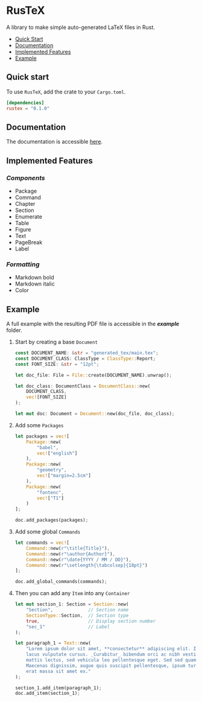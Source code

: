 # RusTeX

A library to make simple auto-generated  LaTeX files in Rust.

- [Quick Start](#quick-start)
- [Documentation](#documentation)
- [Implemented Features](#implemented-features)
- [Example](#example)

## Quick start

To use `RusTeX`, add the crate to your `Cargo.toml`.

```toml
[dependencies]
rustex = "0.1.0"
```

## Documentation

The documentation is accessible [here]().

## Implemented Features

### _Components_

- Package
- Command
- Chapter
- Section
- Enumerate
- Table
- Figure
- Text
- PageBreak
- Label

### _Formatting_

- Markdown bold
- Markdown italic
- Color

## Example

A full example with the resulting PDF file is accessible in the **_example_** folder.

1. Start by creating a base `Document`

    ```rust
    const DOCUMENT_NAME: &str = "generated_tex/main.tex";
    const DOCUMENT_CLASS: ClassType = ClassType::Report;
    const FONT_SIZE: &str = "12pt";

    let doc_file: File = File::create(DOCUMENT_NAME).unwrap();

    let doc_class: DocumentClass = DocumentClass::new(
        DOCUMENT_CLASS,
        vec![FONT_SIZE]
    );

    let mut doc: Document = Document::new(doc_file, doc_class);
    ```

2. Add some `Packages`

    ```rust
    let packages = vec![
        Package::new(
            "babel",
            vec!["english"]
        ),
        Package::new(
            "geometry",
            vec!["margin=2.5cm"]
        ),
        Package::new(
            "fontenc",
            vec!["T1"]
        )
    ];

    doc.add_packages(packages);
    ```

3. Add some global `Commands`

    ```rust
    let commands = vec![
        Command::new(r"\title{Title}"),
        Command::new(r"\author{Author}"),
        Command::new(r"\date{YYYY / MM / DD}"),
        Command::new(r"\setlength{\tabcolsep}{18pt}")
    ];

    doc.add_global_commands(commands);
    ```

4. Then you can add any `Item` into any `Container`

    ```rust
    let mut section_1: Section = Section::new(
        "Section",             // Section name
        SectionType::Section,  // Section type
        true,                  // Display section number
        "sec_1"                // Label
    );

    let paragraph_1 = Text::new(
        "Lorem ipsum dolor sit amet, **consectetur** adipiscing elit. Integer congue nisi condimentum
        lacus vulputate cursus. _Curabitur_ bibendum orci ac nibh vestibulum ultrices. Aenean pulvinar
        mattis lectus, sed vehicula leo pellentesque eget. Sed sed quam sit amet nulla lacinia mollis.
        Maecenas dignissim, augue quis suscipit pellentesque, ipsum turpis facilisis eros, eu aliquam
        erat massa sit amet ex."
    );

    section_1.add_item(paragraph_1);
    doc.add_item(section_1);
    ```
